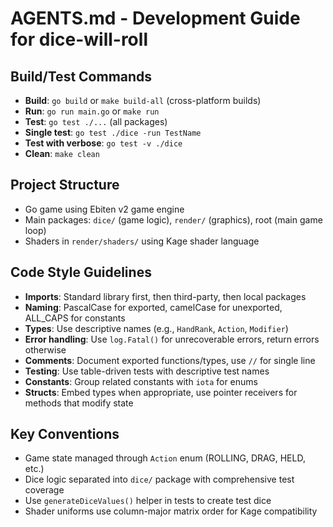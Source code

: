 # AGENTS.md - Development Guide for dice-will-roll

## Build/Test Commands
- **Build**: `go build` or `make build-all` (cross-platform builds)
- **Run**: `go run main.go` or `make run`
- **Test**: `go test ./...` (all packages)
- **Single test**: `go test ./dice -run TestName`
- **Test with verbose**: `go test -v ./dice`
- **Clean**: `make clean`

## Project Structure
- Go game using Ebiten v2 game engine
- Main packages: `dice/` (game logic), `render/` (graphics), root (main game loop)
- Shaders in `render/shaders/` using Kage shader language

## Code Style Guidelines
- **Imports**: Standard library first, then third-party, then local packages
- **Naming**: PascalCase for exported, camelCase for unexported, ALL_CAPS for constants
- **Types**: Use descriptive names (e.g., `HandRank`, `Action`, `Modifier`)
- **Error handling**: Use `log.Fatal()` for unrecoverable errors, return errors otherwise
- **Comments**: Document exported functions/types, use `//` for single line
- **Testing**: Use table-driven tests with descriptive test names
- **Constants**: Group related constants with `iota` for enums
- **Structs**: Embed types when appropriate, use pointer receivers for methods that modify state

## Key Conventions
- Game state managed through `Action` enum (ROLLING, DRAG, HELD, etc.)
- Dice logic separated into `dice/` package with comprehensive test coverage
- Use `generateDiceValues()` helper in tests to create test dice
- Shader uniforms use column-major matrix order for Kage compatibility